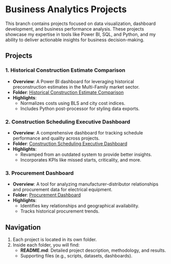 # **Business Analytics Projects**

This branch contains projects focused on data visualization, dashboard development, and business performance analysis. These projects showcase my expertise in tools like Power BI, SQL, and Python, and my ability to deliver actionable insights for business decision-making.

## Projects

### 1. Historical Construction Estimate Comparison
- **Overview**: A Power BI dashboard for leveraging historical preconstruction estimates in the Multi-Family market sector.
- **Folder**: [Historical Construction Estimate Comparison](./Historical_Construction_Estimate_Comparison)
- **Highlights**:
  - Normalizes costs using BLS and city cost indices.
  - Includes Python post-processor for styling data exports.

### 2. Construction Scheduling Executive Dashboard
- **Overview**: A comprehensive dashboard for tracking schedule performance and quality across projects.
- **Folder**: [Construction Scheduling Executive Dashboard](./Construction_Scheduling_Executive_Dashboard)
- **Highlights**:
  - Revamped from an outdated system to provide better insights.
  - Incorporates KPIs like missed starts, criticality, and more.

### 3. Procurement Dashboard
- **Overview**: A tool for analyzing manufacturer-distributor relationships and procurement data for electrical equipment.
- **Folder**: [Procurement Dashboard](./Procurement_Dashboard)
- **Highlights**:
  - Identifies key relationships and geographical availability.
  - Tracks historical procurement trends.

## Navigation
1. Each project is located in its own folder.
2. Inside each folder, you will find:
   - **README.md**: Detailed project description, methodology, and results.
   - Supporting files (e.g., scripts, datasets, dashboards).

